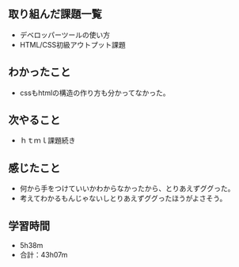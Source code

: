 ## 取り組んだ課題一覧
- デベロッパーツールの使い方
- HTML/CSS初級アウトプット課題
## わかったこと
- cssもhtmlの構造の作り方も分かってなかった。
## 次やること
- ｈｔｍｌ課題続き
## 感じたこと
- 何から手をつけていいかわからなかったから、とりあえずググった。
- 考えてわかるもんじゃないしとりあえずググったほうがよさそう。
## 学習時間
- 5h38m
- 合計：43h07m
